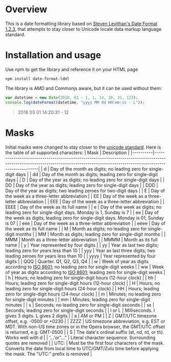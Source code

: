# Overview
This is a date formatting library based on [Steven Levithan's Date Format 1.2.3](http://blog.stevenlevithan.com/archives/date-time-format), that attempts to stay closer to Unicode locale data markup language standard.
# Installation and usage
Use npm to get the library and reference it on your HTML page
```
npm install date-format-ldml
```
The library is AMD and Commonjs aware, but it can be used without them:
```javascript
var datetime = new Date(2018, 03 - 1, 1, 14, 20, 31, 123);
console.log(dateFormat(datetime, "yyyy MM dd HH:mm:ss - L"));
```
> 2018 03 01 14:20:31 - 12
# Masks
Initial masks were changed to stay closer to the [unicode standard](http://www.unicode.org/reports/tr35/tr35-31/tr35-dates.html#Date_Format_Patterns). Here is the table of all supported characters:
| Mask     | Description                                                                                                                                                                     |
|----------|---------------------------------------------------------------------------------------------------------------------------------------------------------------------------------|
| d        | Day of the month as digits; no leading zero for single-digit days                                                                                                               |
| dd       | Day of the month as digits; leading zero for single-digit days                                                                                                                  |
| D        | Day of the year as digits; no leading zero for single-digit days                                                                                                                |
| DD       | Day of the year as digits; leading zero for single-digit days                                                                                                                   |
| DDD      | Day of the year as digits; two leading zeroes for two-digit days                                                                                                                |
| E        | Day of the week as a three-letter abbreviation                                                                                                                                  |
| EE       | Day of the week as a three-letter abbreviation                                                                                                                                  |
| EEE      | Day of the week as a three-letter abbreviation                                                                                                                                  |
| EEEE     | Day of the week as its full name                                                                                                                                                |
| e        | Day of the week as digits; no leading zero for single-digit days. Monday is 1, Sunday is 7                                                                                      |
| ee       | Day of the week as digits; leading zero for single-digit days. Monday is 01, Sunday is 07                                                                                       |
| eee      | Day of the week as a three-letter abbreviation                                                                                                                                  |
| eeee     | Day of the week as its full name                                                                                                                                                |
| M        | Month as digits; no leading zero for single-digit months                                                                                                                        |
| MM       | Month as digits; leading zero for single-digit months                                                                                                                           |
| MMM      | Month as a three-letter abbreviation                                                                                                                                            |
| MMMM     | Month as its full name                                                                                                                                                          |
| y        | Year represented by four digits                                                                                                                                                 |
| yy       | Year as last two digits; leading zero for years less than 10                                                                                                                    |
| yyy      | Year as last three digits; two leading zeroes for years less than 10                                                                                                            |
| yyyy     | Year represented by four digits                                                                                                                                                 |
| QQQ      | Quarter. Q1, Q2, Q3, Q4                                                                                                                                                         |
| w        | Week of year as digits according to [ISO 8601](https://en.wikipedia.org/wiki/ISO_week_date#Calculating_the_week_number_of_a_given_date); no leading zero for single-digit weeks |
| ww       | Week of year as digits according to [ISO 8601](https://en.wikipedia.org/wiki/ISO_week_date#Calculating_the_week_number_of_a_given_date); leading zero for single-digit weeks    |
| h        | Hours; no leading zero for single-digit hours (12-hour clock)                                                                                                                   |
| hh       | Hours; leading zero for single-digit hours (12-hour clock)                                                                                                                      |
| H        | Hours; no leading zero for single-digit hours (24-hour clock)                                                                                                                   |
| HH       | Hours; leading zero for single-digit hours (24-hour clock)                                                                                                                      |
| m        | Minutes; no leading zero for single-digit minutes                                                                                                                               |
| mm       | Minutes; leading zero for single-digit minutes                                                                                                                                  |
| s        | Seconds; no leading zero for single-digit seconds                                                                                                                               |
| ss       | Seconds; leading zero for single-digit seconds                                                                                                                                  |
| l or L   | Milliseconds. l gives 3 digits. L gives 2 digits                                                                                                                                |
| a        | AM or PM                                                                                                                                                                        |
| Z        | GMT/UTC timezone offset, e.g. -0500 or +0230                                                                                                                                    |
| ZZZZ     | US timezone abbreviation, e.g. EST or MDT. With non-US time zones or in the Opera browser, the GMT/UTC offset is returned, e.g. GMT-0500                                        |
| S        | The date's ordinal suffix (st, nd, rd, or th). Works well with d                                                                                                                |
| '…'or"…" | Literal character sequence. Surrounding quotes are removed                                                                                                                      |
| UTC:     | Must be the first four characters of the mask. Converts the date from local time to UTC/GMT/Zulu time before applying the mask. The "UTC:" prefix is removed                    |
